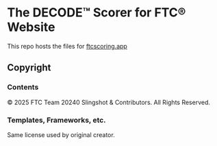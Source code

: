 
# The DECODE™ Scorer for FTC® Website

This repo hosts the files for [ftcscoring.app](https://ftcscoring.app)

## Copyright

### Contents

© 2025 FTC Team 20240 Slingshot & Contributors.
All Rights Reserved.

### Templates, Frameworks, etc.

Same license used by original creator.
